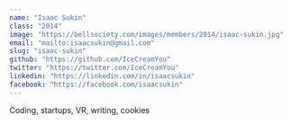 ```yaml
---
name: "Isaac Sukin"
class: "2014"
image: "https://bellsociety.com/images/members/2014/isaac-sukin.jpg"
email: "mailto:isaacsukin@gmail.com"
slug: "isaac-sukin"
github: "https://github.com/IceCreamYou"
twitter: "https://twitter.com/IceCreamYou"
linkedin: "https://linkedin.com/in/isaacsukin"
facebook: "https://facebook.com/isaacsukin"
---
```

Coding, startups, VR, writing, cookies